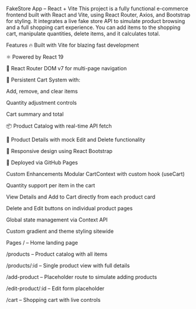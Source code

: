FakeStore App – React + Vite
This project is a fully functional e-commerce frontend built with React and Vite, using React Router, Axios, and Bootstrap for styling. It integrates a live fake store API to simulate product browsing and a full shopping cart experience. You can add items to the shopping cart, manipulate quantities, delete items, and it calculates total.

Features
🔥 Built with Vite for blazing fast development

⚛️ Powered by React 19

🧭 React Router DOM v7 for multi-page navigation

🛒 Persistent Cart System with:

Add, remove, and clear items

Quantity adjustment controls

Cart summary and total

📦 Product Catalog with real-time API fetch

📝 Product Details with mock Edit and Delete functionality

🎨 Responsive design using React Bootstrap

🚀 Deployed via GitHub Pages

Custom Enhancements
Modular CartContext with custom hook (useCart)

Quantity support per item in the cart

View Details and Add to Cart directly from each product card

Delete and Edit buttons on individual product pages

Global state management via Context API

Custom gradient and theme styling sitewide

Pages
/ – Home landing page

/products – Product catalog with all items

/products/:id – Single product view with full details

/add-product – Placeholder route to simulate adding products

/edit-product/:id – Edit form placeholder

/cart – Shopping cart with live controls

